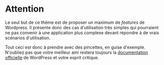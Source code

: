 # Attention

Le seul but de ce thème est de proposer un maximum de _features_ de Wordpress. Il présente donc des cas d'utilisation très simples qui pourraient ne pas convenir à une application plus complexe devant répondre à de vrais scénarios d'utilisation.

Tout ceci est donc à prendre avec des pincettes, en guise d'exemple. N'oubliez pas que votre meilleur ami restera toujours la [documentation officielle](https://codex.wordpress.org/fr:Accueil) de WordPress et votre esprit critique.